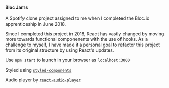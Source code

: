 #### Bloc Jams


A Spotify clone project assigned to me when I completed the Bloc.io apprenticeship in June 2018.


Since I completed this project in 2018, React has vastly changed by moving more towards functional componenents with the use of hooks. As a challenge to myself, I have made it a personal goal to refactor this project from its original structure by using React's updates.


Use `npm start` to launch in your browser as `localhost:3000`


Styled using [`styled-components`](https://styled-components.com/)


Audio player by [`react-audio-player`](https://github.com/justinmc/react-audio-player#readme)
